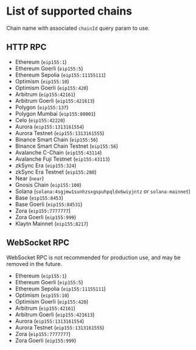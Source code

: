 # List of supported chains

Chain name with associated `chainId` query param to use.

## HTTP RPC

- Ethereum (`eip155:1`)
- Ethereum Goerli (`eip155:5`)
- Ethereum Sepolia (`eip155:11155111`)
- Optimism (`eip155:10`)
- Optimism Goerli (`eip155:420`)
- Arbitrum (`eip155:42161`)
- Arbitrum Goerli (`eip155:421613`)
- Polygon (`eip155:137`)
- Polygon Mumbai (`eip155:80001`)
- Celo (`eip155:42220`)
- Aurora (`eip155:1313161554`)
- Aurora Testnet (`eip155:1313161555`)
- Binance Smart Chain (`eip155:56`)
- Binance Smart Chain Testnet (`eip155:56`)
- Avalanche C-Chain (`eip155:43114`)
- Avalanche Fuji Testnet (`eip155:43113`)
- zkSync Era (`eip155:324`)
- zkSync Era Testnet (`eip155:280`)
- Near (`near`)
- Gnosis Chain (`eip155:100`)
- Solana (`solana:4sgjmw1sunhzsxgspuhpqldx6wiyjntz` or `solana-mainnet`)
- Base (`eip155:8453`)
- Base Goerli (`eip155:84531`)
- Zora (`eip155:7777777`)
- Zora Goerli (`eip155:999`)
- Klaytn Mainnet (`eip155:8217`)

## WebSocket RPC

WebSocket RPC is not recommended for production use, and may be removed in the future.

- Ethereum (`eip155:1`)
- Ethereum Goerli (`eip155:5`)
- Ethereum Sepolia (`eip155:11155111`)
- Optimism (`eip155:10`)
- Optimism Goerli (`eip155:420`)
- Arbitrum (`eip155:42161`)
- Arbitrum Goerli (`eip155:421613`)
- Aurora (`eip155:1313161554`)
- Aurora Testnet (`eip155:1313161555`)
- Zora (`eip155:7777777`)
- Zora Goerli (`eip155:999`)
